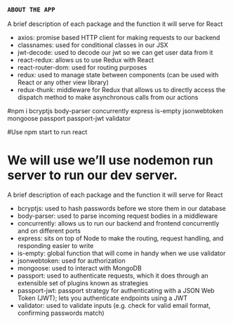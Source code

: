 ### `ABOUT THE APP`

A brief description of each package and the function it will serve for React

* axios: promise based HTTP client for making requests to our backend
* classnames: used for conditional classes in our JSX
* jwt-decode: used to decode our jwt so we can get user data from it
* react-redux: allows us to use Redux with React
* react-router-dom: used for routing purposes
* redux: used to manage state between components (can be used with React or any other view library)
* redux-thunk: middleware for Redux that allows us to directly access the dispatch method to make asynchronous calls from our actions


#npm i bcryptjs body-parser concurrently express is-empty jsonwebtoken mongoose passport passport-jwt validator

#Use npm start to run react 


# We will use we’ll use nodemon run server to run our dev server.


A brief description of each package and the function it will serve for React

* bcryptjs: used to hash passwords before we store them in our database
* body-parser: used to parse incoming request bodies in a middleware
* concurrently: allows us to run our backend and frontend concurrently and on different ports
* express: sits on top of Node to make the routing, request handling, and responding easier to write
* is-empty: global function that will come in handy when we use validator
* jsonwebtoken: used for authorization
* mongoose: used to interact with MongoDB
* passport: used to authenticate requests, which it does through an extensible set of plugins known as strategies
* passport-jwt: passport strategy for authenticating with a JSON Web Token (JWT); lets you authenticate endpoints using a JWT
* validator: used to validate inputs (e.g. check for valid email format, confirming passwords match)